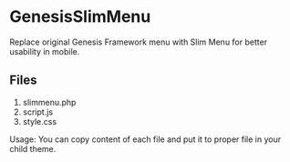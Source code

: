 # GenesisSlimMenu
Replace original Genesis Framework menu with Slim Menu for better usability in mobile.

## Files
1. slimmenu.php
2. script.js
3. style.css

Usage:
You can copy content of each file and put it to proper file in your child theme.
